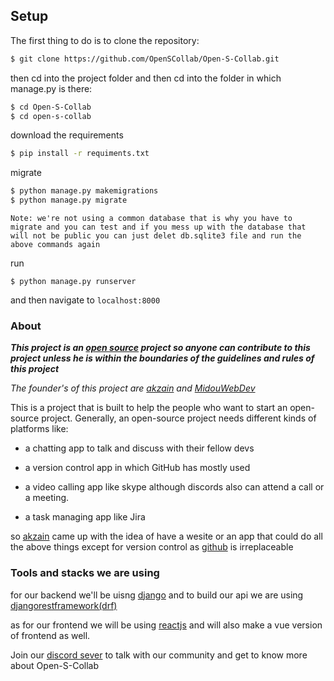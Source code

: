 ## Setup

The first thing to do is to clone the repository:

```sh
$ git clone https://github.com/OpenSCollab/Open-S-Collab.git
```

then cd into the project folder and then cd into the folder in which manage.py is there:

```sh
$ cd Open-S-Collab
$ cd open-s-collab
```

download the requirements

```sh
$ pip install -r requiments.txt
```

migrate

```sh
$ python manage.py makemigrations
$ python manage.py migrate
```

`Note: we're not using a common database that is why you have to migrate and you can test and if you mess up with the database that will not be public you can just delet db.sqlite3 file and run the above commands again `

run

```
$ python manage.py runserver
```

and then navigate to `localhost:8000`

### About

**_This project is an [open source](https://opensource.com/resources/what-open-source) project so anyone can contribute to this project unless he is within the boundaries of the guidelines and rules of this project_**

_The founder's of this project are [akzain](https://github.com/akzain) and [MidouWebDev](https://github.com/midouwebdev)_

This is a project that is built to help the people who want to start an open-source project. Generally, an open-source project needs different kinds of platforms like:

-   a chatting app to talk and discuss with their fellow devs
-   a version control app in which GitHub has mostly used
-   a video calling app like skype although discords also can attend a call or a meeting.

-   a task managing app like Jira

so [akzain](https://github.com/akzain) came up with the idea of have a wesite or an app that could do all the above things except for version control as [github](https://github.com) is irreplaceable

### Tools and stacks we are using

for our backend we'll be uisng [django](https://djangoproject.com) and to build our api we are using [djangorestframework(drf)](https://www.django-rest-framework.org/)

as for our frontend we will be using [reactjs](https://reactjs.org) and will also make a vue version of frontend as well.

Join our [discord sever](https://discord.gg/us9mHJ7K) to talk with our community and get to know more about Open-S-Collab
